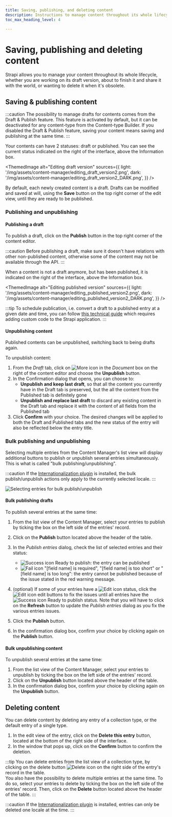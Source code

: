 ```yaml
---
title: Saving, publishing, and deleting content
description: Instructions to manage content throughout its whole lifecycle, from the draft version to the deletion of the obsolete content.
toc_max_heading_level: 4

---
```


# Saving, publishing and deleting content

Strapi allows you to manage your content throughout its whole lifecycle, whether you are working on its draft version, about to finish it and share it with the world, or wanting to delete it when it's obsolete.

## Saving & publishing content

:::caution
The possibility to manage drafts for contents comes from the Draft & Publish feature. This feature is activated by default, but it can be deactivated for any content-type from the Content-type Builder. If you disabled the Draft & Publish feature, saving your content means saving and publishing at the same time.
:::

Your contents can have 2 statuses: draft or published. You can see the current status indicated on the right of the interface, above the Information box.

<ThemedImage
  alt="Editing draft version"
  sources={{
    light: '/img/assets/content-manager/editing_draft_version2.png',
    dark: '/img/assets/content-manager/editing_draft_version2_DARK.png',
  }}
/>

By default, each newly created content is a draft. Drafts can be modified and saved at will, using the **Save** button on the top right corner of the edit view, until they are ready to be published.

### Publishing and unpublishing

#### Publishing a draft

To publish a draft, click on the **Publish** button in the top right corner of the content editor.

:::caution
Before publishing a draft, make sure it doesn't have relations with other non-published content, otherwise some of the content may not be available through the API.
:::

When a content is not a draft anymore, but has been published, it is indicated on the right of the interface, above the Information box.

<ThemedImage
  alt="Editing published version"
  sources={{
    light: '/img/assets/content-manager/editing_published_version2.png',
    dark: '/img/assets/content-manager/editing_published_version2_DARK.png',
  }}
/>

:::tip
To schedule publication, i.e. convert a draft to a published entry at a given date and time, you can follow [this technical guide](https://forum.strapi.io/t/schedule-publications/23184) which requires adding custom code to the Strapi application.
:::

#### Unpublishing content

Published contents can be unpublished, switching back to being drafts again.

To unpublish content:

1. From the _Draft_ tab, click on ![More icon](/img/assets/icons/more.svg) in the _Document_ box on the right of the content editor and choose the **Unpublish** button.
2.  In the Confirmation dialog that opens, you can choose to:
    - **Unpublish and keep last draft**, so that all the content you currently have in the Draft tab is preserved, but the all the content from the Published tab is definitely gone
    - **Unpublish and replace last draft** to discard any existing content in the Draft tab and replace it with the content of all fields from the Published tab
3. Click **Confirm** with your choice. The desired changes will be applied to both the Draft and Published tabs and the new status of the entry will also be reflected below the entry title.

<!-- TODO: add screenshot? -->

### Bulk publishing and unpublishing

Selecting multiple entries from the Content Manager's list view will display additional buttons to publish or unpublish several entries simultaneously. This is what is called "bulk publishing/unpublishing".

:::caution
If the [Internationalization plugin](/user-docs/plugins/strapi-plugins.md#-internationalization-plugin) is installed, the bulk publish/unpublish actions only apply to the currently selected locale.
:::

![Selecting entries for bulk publish/unpublish](/img/assets/content-manager/bulk-publish.png)

#### Bulk publishing drafts

To publish several entries at the same time:

1. From the list view of the Content Manager, select your entries to publish by ticking the box on the left side of the entries' record.
2. Click on the **Publish** button located above the header of the table.
3. In the *Publish entries* dialog, check the list of selected entries and their status:

   - ![Success icon](/img/assets/icons/CheckCircle.svg) Ready to publish: the entry can be published
   - ![Fail icon](/img/assets/icons/CrossCircle.svg) "[field name] is required", "[field name] is too short" or "[field name] is too long": the entry cannot be published because of the issue stated in the red warning message.

4. (optional) If some of your entries have a ![Edit icon](/img/assets/icons/CrossCircle.svg) status, click the ![Edit icon](/img/assets/icons/edit.svg) edit buttons to fix the issues until all entries have the ![Success icon](/img/assets/icons/CheckCircle.svg) Ready to publish status. Note that you will have to click on the **Refresh** button to update the *Publish entries* dialog as you fix the various entries issues.
5. Click the **Publish** button.
6. In the confirmation dialog box, confirm your choice by clicking again on the **Publish** button.

#### Bulk unpublishing content

To unpublish several entries at the same time:

1. From the list view of the Content Manager, select your entries to unpublish by ticking the box on the left side of the entries' record.
2. Click on the **Unpublish** button located above the header of the table.
3. In the confirmation dialog box, confirm your choice by clicking again on the **Unpublish** button.

## Deleting content

You can delete content by deleting any entry of a collection type, or the default entry of a single type.

1. In the edit view of the entry, click on the **Delete this entry** button, located at the bottom of the right side of the interface.
2. In the window that pops up, click on the **Confirm** button to confirm the deletion.

:::tip
You can delete entries from the list view of a collection type, by clicking on the delete button ![Delete icon](/img/assets/icons/delete.svg) on the right side of the entry's record in the table. <br /> You also have the possibility to delete multiple entries at the same time. To do so, select your entries to delete by ticking the box on the left side of the entries' record. Then, click on the **Delete** button located above the header of the table.
:::

:::caution
If the [Internationalization plugin](/user-docs/plugins/strapi-plugins.md#-internationalization-plugin) is installed, entries can only be deleted one locale at the time.
:::
